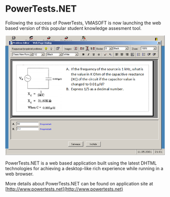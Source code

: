 PowerTests.NET
==============

Following the success of PowerTests, VMASOFT is now launching the web based version of this popular student knowledge assesment tool.

![](/img/posts/vmasoft/ptn.png)

PowerTests.NET is a web based application built using the latest DHTML technologies for achieving a desktop-like rich experience while running in a web browser.

More details about PowerTests.NET can be found on application site at [http://www.powertests.net](http://www.powertests.net)
